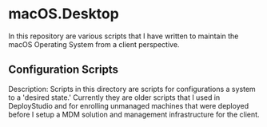 macOS.Desktop
======

In this repository are various scripts that I have written to maintain the macOS Operating System from a client perspective.


## Configuration Scripts ##

Description:  Scripts in this directory are scripts for configurations a system to a 'desired state.'  Currently they are older scripts that I used in DeployStudio and for enrolling unmanaged machines that were deployed before I setup a MDM solution and management infrastructure for the client.
